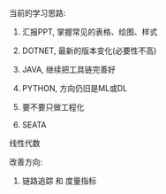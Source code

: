 当前的学习思路:

1. 汇报PPT, 掌握常见的表格、绘图、样式
2. DOTNET, 最新的版本变化(必要性不高)
3. JAVA, 继续把工具链完善好
4. PYTHON, 方向仍旧是ML或DL
5. 要不要只做工程化

6. SEATA





线性代数





改善方向:

1. 链路追踪 和 度量指标